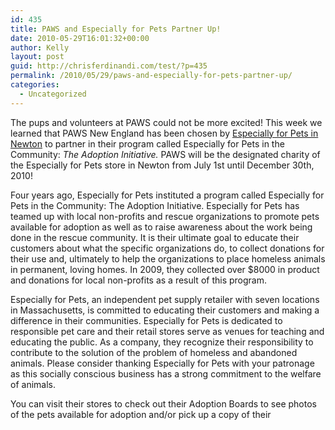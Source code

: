 ```yaml
---
id: 435
title: PAWS and Especially for Pets Partner Up!
date: 2010-05-29T16:01:32+00:00
author: Kelly
layout: post
guid: http://chrisferdinandi.com/test/?p=435
permalink: /2010/05/29/paws-and-especially-for-pets-partner-up/
categories:
  - Uncategorized
---
```

The pups and volunteers at PAWS could not be more excited! This week we learned that PAWS New England has been chosen by [Especially for Pets in Newton](http://www.especiallyforpets.com/) to partner in their program called Especially for Pets in the Community: _The Adoption Initiative._ PAWS will be the designated charity of the Especially for Pets store in Newton from July 1st until December 30th, 2010!

Four years ago, Especially for Pets instituted a program called Especially for Pets in the Community: The Adoption Initiative. Especially for Pets has teamed up with local non-profits and rescue organizations to promote pets available for adoption as well as to raise awareness about the work being done in the rescue community. It is their ultimate goal to educate their customers about what the specific organizations do, to collect donations for their use and, ultimately to help the organizations to place homeless animals in permanent, loving homes. In 2009, they collected over $8000 in product and donations for local non-profits as a result of this program.

Especially for Pets, an independent pet supply retailer with seven locations in Massachusetts, is committed to educating their customers and making a difference in their communities. Especially for Pets is dedicated to responsible pet care and their retail stores serve as venues for teaching and educating the public. As a company, they recognize their responsibility to contribute to the solution of the problem of homeless and abandoned animals. Please consider thanking Especially for Pets with your patronage as this socially conscious business has a strong commitment to the welfare of animals.

You can visit their stores to check out their Adoption Boards to see photos of the pets available for adoption and/or pick up a copy of their